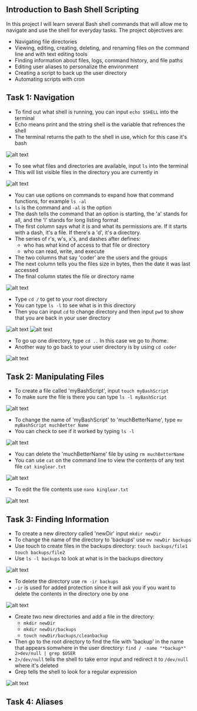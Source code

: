## Introduction to Bash Shell Scripting

In this project I will learn several Bash shell commands that will allow me to navigate and use the shell for everyday tasks. The project objectives are:
* Navigating file directories
* Viewing, editing, creating, deleting, and renaming files on the command line and with text editing tools
* Finding information about files, logs, command history, and file paths
* Editing user aliases to personalize the environment
* Creating a script to back up the user directory
* Automating scripts with cron

## Task 1: Navigation
* To find out what shell is running, you can input `echo $SHELL` into the terminal
* Echo means print and the string shell is the variable that refrences the shell
* The terminal returns the path to the shell in use, which for this case it's bash

![alt text](https://github.com/Nathan-Reynolds09/Cybersecurity-Portfolio/blob/d2b8157d8564ace4907ffc71f9562baf5d57902f/Introduction%20to%20Bash%20Shell%20Scripting/Images/echo%20shell.png)

* To see what files and directories are available, input `ls` into the terminal
* This will list visible files in the directory you are currently in

![alt text](https://github.com/Nathan-Reynolds09/Cybersecurity-Portfolio/blob/d2b8157d8564ace4907ffc71f9562baf5d57902f/Introduction%20to%20Bash%20Shell%20Scripting/Images/ls.png)

* You can use options on commands to expand how that command functions, for example `ls -al`
* `ls` is the command and `-al` is the option
* The dash tells the command that an option is starting, the 'a' stands for all, and the 'l' stands for long listing format
* The first column says what it is and what its permissions are. If it starts with a dash, it's a file. If there's a 'd', it's a directory.
* The series of r's, w's, x's, and dashes after defines:
  * who has what kind of access to that file or directory
  * who can read, write, and execute
* The two columns that say 'coder' are the users and the groups
* The next column tells you the files size in bytes, then the date it was last accessed
* The final column states the file or directory name

![alt text](https://github.com/Nathan-Reynolds09/Cybersecurity-Portfolio/blob/d2b8157d8564ace4907ffc71f9562baf5d57902f/Introduction%20to%20Bash%20Shell%20Scripting/Images/ls%20-al.png)
  
* Type `cd /` to get to your root directory
* You can type `ls -l` to see what is in this directory
* Then you can input `cd` to change directory and then input `pwd` to show that you are back in your user directory

![alt text](https://github.com/Nathan-Reynolds09/Cybersecurity-Portfolio/blob/d2b8157d8564ace4907ffc71f9562baf5d57902f/Introduction%20to%20Bash%20Shell%20Scripting/Images/cd%201.png)
![alt text](https://github.com/Nathan-Reynolds09/Cybersecurity-Portfolio/blob/d2b8157d8564ace4907ffc71f9562baf5d57902f/Introduction%20to%20Bash%20Shell%20Scripting/Images/cd%202.png)

* To go up one directory, type `cd ..` In this case we go to /home.
* Another way to go back to your user directory is by using `cd coder`

![alt text](https://github.com/Nathan-Reynolds09/Cybersecurity-Portfolio/blob/d2b8157d8564ace4907ffc71f9562baf5d57902f/Introduction%20to%20Bash%20Shell%20Scripting/Images/cd%20...png)

## Task 2: Manipulating Files
* To create a file called 'myBashScript', input `touch myBashScript`
* To make sure the file is there you can type `ls -l myBashScript`

![alt text](https://github.com/Nathan-Reynolds09/Cybersecurity-Portfolio/blob/9d0d63339e4858fec5c4a614e495940fb283258d/Introduction%20to%20Bash%20Shell%20Scripting/Images/touch.png)

* To change the name of 'myBashScript' to 'muchBetterName', type `mv myBashScript muchBetter Name`
* You can check to see if it worked by typing `ls -l`

![alt text](https://github.com/Nathan-Reynolds09/Cybersecurity-Portfolio/blob/9d0d63339e4858fec5c4a614e495940fb283258d/Introduction%20to%20Bash%20Shell%20Scripting/Images/change%20name.png)

* You can delete the 'muchBetterName' file by using `rm muchBetterName`
* You can use `cat` on the command line to view the contents of any text file `cat kinglear.txt`

![alt text](https://github.com/Nathan-Reynolds09/Cybersecurity-Portfolio/blob/9d0d63339e4858fec5c4a614e495940fb283258d/Introduction%20to%20Bash%20Shell%20Scripting/Images/view%20file.png)

* To edit the file contents use `nano kinglear.txt`

![alt text](https://github.com/Nathan-Reynolds09/Cybersecurity-Portfolio/blob/9d0d63339e4858fec5c4a614e495940fb283258d/Introduction%20to%20Bash%20Shell%20Scripting/Images/edit%20file.png)

## Task 3: Finding Information
* To create a new directory called 'newDir' input `mkdir newDir`
* To change the name of the directory to 'backups' use `mv newDir backups`
* Use touch to create files in the backups directory: `touch backups/file1` `touch backups/file2`
* Use `ls -l backups` to look at what is in the backups directory

![alt text](https://github.com/Nathan-Reynolds09/Cybersecurity-Portfolio/blob/32c511c5cb8b105b6a2ff51f8c66f9c5428a0a6d/Introduction%20to%20Bash%20Shell%20Scripting/Images/backups%20directory.png)

* To delete the directory use `rm -ir backups`
* `-ir` is used for added protection since it will ask you if you want to delete the contents in the directory one by one

![alt text](https://github.com/Nathan-Reynolds09/Cybersecurity-Portfolio/blob/32c511c5cb8b105b6a2ff51f8c66f9c5428a0a6d/Introduction%20to%20Bash%20Shell%20Scripting/Images/delete%20backups.png)

* Create two new directories and add a file in the directory:
  * `mkdir newDir`
  * `mkdir newDir/backups`
  * `touch newDir/backups/cleanbackup`
* Then go to the root directory to find the file with 'backup' in the name that appears somwhere in the user directory: `find / -name "*backup*" 2>dev/null | grep $USER`
* `2>/dev/null` tells the shell to take error input and redirect it to `/dev/null` where it's deleted
* Grep tells the shell to look for a regular expression

![alt text](https://github.com/Nathan-Reynolds09/Cybersecurity-Portfolio/blob/32c511c5cb8b105b6a2ff51f8c66f9c5428a0a6d/Introduction%20to%20Bash%20Shell%20Scripting/Images/find%20file.png)

## Task 4: Aliases

